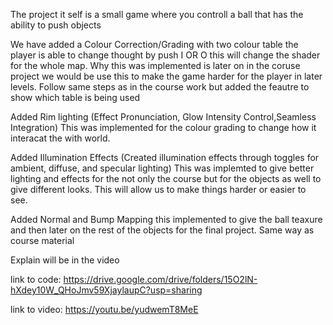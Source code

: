 The project it self is a small game where you controll a ball that has the ability to push objects

We have added a Colour Correction/Grading with two colour table the player is able to change thought by push I OR O
this will change the shader for the whole map. Why this was implemented is later on in the coruse project we would 
be use this to make the game harder for the player in later levels. Follow same steps as in the course work but added
the feautre to show which table is being used

Added Rim lighting (Effect Pronunciation, Glow Intensity Control,Seamless Integration) This was implemented for the colour grading
to change how it interacat the with world.

Added Illumination Effects (Created illumination effects through toggles for ambient, diffuse, and specular lighting) This was implemted 
to give better lighting and effects for the not only the course but for the objects as well to give different looks. This will allow us 
to make things harder or easier to see.

Added Normal and Bump Mapping this implemented to give the ball teaxure and then later on the rest of the objects
for the final project. Same way as course material

Explain will be in the video

link to code: https://drive.google.com/drive/folders/15O2lN-hXdey10W_QHoJmv59XjaylaupC?usp=sharing

link to video: https://youtu.be/yudwemT8MeE


